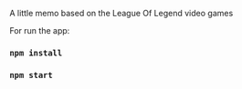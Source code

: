 A little memo based on the League Of Legend video games

For run the app:

### `npm install`
### `npm start`
